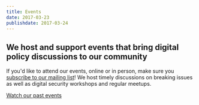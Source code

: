 ```yaml
---
title: Events
date: 2017-03-23
publishdate: 2017-03-24
---
```


## We host and support events that bring digital policy discussions to our community

If you'd like to attend our events, online or in person, make sure you [subscribe to our mailing list](https://digitalrightswatch.org.au/#sign-up)! We host timely discussions on breaking issues as well as digital security workshops and regular meetups.

[Watch our past events](https://www.youtube.com/channel/UCqvz-NcFmeGzK4Y9t6l8E_w)
